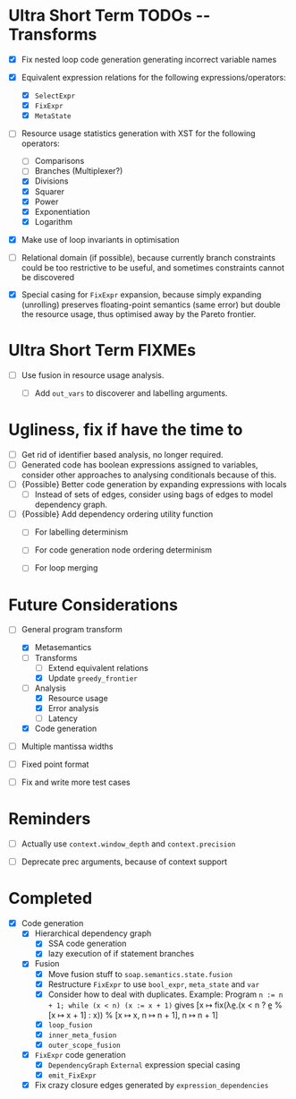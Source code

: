 # Ultra Short Term TODOs -- Transforms

* [X] Fix nested loop code generation generating incorrect variable names
* [X] Equivalent expression relations for the following expressions/operators:
    - [X] `SelectExpr`
    - [X] `FixExpr`
    - [X] `MetaState`
* [ ] Resource usage statistics generation with XST for the following
  operators:
    - [ ] Comparisons
    - [ ] Branches (Multiplexer?)
    - [X] Divisions
    - [X] Squarer
    - [X] Power
    - [X] Exponentiation
    - [X] Logarithm
* [X] Make use of loop invariants in optimisation
* [ ] Relational domain (if possible), because currently branch constraints
  could be too restrictive to be useful, and sometimes constraints cannot
  be discovered
* [X] Special casing for `FixExpr` expansion, because simply expanding
  (unrolling) preserves floating-point semantics (same error) but double
  the resource usage, thus optimised away by the Pareto frontier.


# Ultra Short Term FIXMEs

* [ ] Use fusion in resource usage analysis.
    - [ ] Add `out_vars` to discoverer and labelling arguments.


# Ugliness, fix if have the time to

* [ ] Get rid of identifier based analysis, no longer required.
* [ ] Generated code has boolean expressions assigned to variables, consider
  other approaches to analysing conditionals because of this.
* [ ] {Possible} Better code generation by expanding expressions with locals
    - [ ] Instead of sets of edges, consider using bags of edges to model
      dependency graph.
* [ ] {Possible} Add dependency ordering utility function
    - [ ] For labelling determinism
    - [ ] For code generation node ordering determinism
    - [ ] For loop merging


# Future Considerations

* [ ] General program transform
    - [X] Metasemantics
    - [ ] Transforms
        - [ ] Extend equivalent relations
        - [X] Update `greedy_frontier`
    - [ ] Analysis
        - [X] Resource usage
        - [X] Error analysis
        - [ ] Latency
    - [X] Code generation
* [ ] Multiple mantissa widths
* [ ] Fixed point format
* [ ] Fix and write more test cases


# Reminders

* [ ] Actually use `context.window_depth` and `context.precision`
* [ ] Deprecate prec arguments, because of context support


# Completed

* [X] Code generation
    - [X] Hierarchical dependency graph
        - [X] SSA code generation
        - [X] lazy execution of if statement branches
    - [X] Fusion
        - [X] Move fusion stuff to `soap.semantics.state.fusion`
        - [X] Restructure `FixExpr` to use `bool_expr`, `meta_state` and `var`
        - [X] Consider how to deal with duplicates. Example:
          Program `n := n + 1; while (x < n) (x := x + 1)` gives
          [x ↦ fix(λe̲.(x < n ? e̲ % [x ↦ x + 1] : x)) % [x ↦ x, n ↦ n + 1],
          n ↦ n + 1]
        - [X] `loop_fusion`
        - [X] `inner_meta_fusion`
        - [X] `outer_scope_fusion`
    - [X] `FixExpr` code generation
        - [X] `DependencyGraph` `External` expression special casing
        - [X] `emit_FixExpr`
    - [X] Fix crazy closure edges generated by `expression_dependencies`
